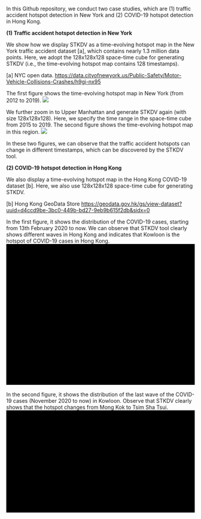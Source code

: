 In this Github repository, we conduct two case studies, which are (1) traffic accident hotspot detection in New York and (2) COVID-19 hotspot detection in Hong Kong.

**(1) Traffic accident hotspot detection in New York**

We show how we display STKDV as a time-evolving hotspot map in the New York traffic accident dataset [a], which contains nearly 1.3 million data points. Here, we adopt the 128x128x128 space-time cube for generating STKDV (i.e., the time-evolving hotspot map contains 128 timestamps).

[a] NYC open data. https://data.cityofnewyork.us/Public-Safety/Motor-Vehicle-Collisions-Crashes/h9gi-nx95

The first figure shows the time-evolving hotspot map in New York (from 2012 to 2019).
![](STKDV_New_York_Traffic_Accidents.gif)

We further zoom in to Upper Manhattan and generate STKDV again (with size 128x128x128). Here, we specify the time range in the space-time cube from 2015 to 2019. The second figure shows the time-evolving hotspot map in this region.
![](STKDV_New_York_Traffic_Accidents_zoom_in.gif)

In these two figures, we can observe that the traffic accident hotspots can change in different timestamps, which can be discovered by the STKDV tool.

**(2) COVID-19 hotspot detection in Hong Kong**

We also display a time-evolving hotspot map in the Hong Kong COVID-19 dataset [b]. Here, we also use 128x128x128 space-time cube for generating STKDV.

[b] Hong Kong GeoData Store https://geodata.gov.hk/gs/view-dataset?uuid=d4ccd9be-3bc0-449b-bd27-9eb9b615f2db&sidx=0

In the first figure, it shows the distribution of the COVID-19 cases, starting from 13th February 2020 to now. We can observe that STKDV tool clearly shows different waves in Hong Kong and indicates that Kowloon is the hotspot of COVID-19 cases in Hong Kong.
![](STKDV-Hong-Kong-COVID-19.gif)

In the second figure, it shows the distribution of the last wave of the COVID-19 cases (November 2020 to now) in Kowloon. Observe that STKDV clearly shows that the hotspot changes from Mong Kok to Tsim Sha Tsui.
![](STKDV-Hong-Kong-Kowloon-COVID-19.gif)
